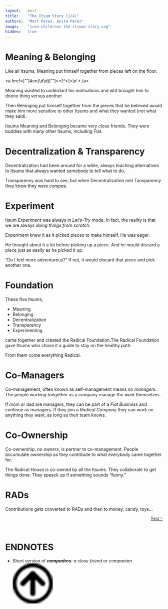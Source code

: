 ```yaml
---
layout:   post
title:    "The Itsum Story (1/4)"
authors:  "Matt Perez, Anita Perez"
image:    "icon-childrens-the-itsums-story.svg"
hidden:   true
---
```


<div style='display:none; '>
 <p>The Itsum Story</p>
</div>

<h1>Meaning & Belonging</h1>
 <p>Like all Itsums, Meaning put himself together from pieces left on the floor.</p>

 <a href=[\"\']#en(\d\d)[\"\']><[^>]*>\d&nbsp;<.*/a>

 <p>Meaning wanted to underdant his motivations and wht brought him to doone thing versus another</p>
 <p>Then Belonging put himself together from the pieces that he believed would make him more sensitive to other Itsums and what they wanted (not what they said).</p>
 <p>Itsums Meaning and Belonging became very close friends. They were buddies with many other Itsums, including Fiat.</p> 

<h1>Decentralization & Transparency</h1>
 <p>Decentralization had been around for a while, always teaching alternatives to Itsums that always wanted somebody to tell what to do.</p>
 <p>Transparenvy was hard to see, but when Decentralization met Tansparency they knew they were <em>compas</em>.</p>

<h1>Experiment</h1>
 <p>Itsum <em>Experiment</em> was always in <em>Let&rsquo;s-Try</em> mode. In fact, the reality is that we are always <em>doing things from scratch</em>.</p>
 <p>Experiment knew it as it picked pieces to make himself. He was eager.</p>
 <p>He thought about it a lot before picking up a piece. And he would discard a piece just as easily as he picked it up.</p>
 <p>&ldquo;Do I feel more adventurous?&rdquo; If not, it would discard that piece and pick another one.</p>

<h1>Foundation</h1>
 <p>These five Itsums,</p>
  <ul>
   <li>Meaning</li>
   <li>Belonging</li>
   <li>Decentralization</li>
   <li>Transparency</li>
   <li>Experimenting</li>
  </ul>
 <p>came together and created the Radical Foundation.The Radical Foundation gave Itsums who chose it a guide to stay on the healthy path.</p>
 <p>From them come everything Radical.</p>

<h1>Co-Managers</h1>
 <p>Co-management, often known as self-management means <em>no managers</em>. The people working toegether as a company manage <em>the work</em> themselves.</p>
 <p>If mom or dad are managers, they can be part of a <em>Fiat Business</em> and continue as managers. If they join a <em>Radical Company</em> they can work on anything they want, as long as their team knows.</p>

<h1>Co-Ownership</h1>
 <p>Co-ownership, <em>no owners</em>, is partner to co-management. People accumulate ownership as they contribute to what everybody came together for.</p>
 <p>The Radical House is co-owned by all the Itsums. They collaborate to get things done. They speack up if something sounds &ldquo;funny.&rdquo;</p>

<h1>RADs</h1>
 <p>Contributions gets converted to RADs and then to money, candy, toys&hellip;</p>

<div style="margin-bottom:1in; font-family: American Typewriter, serif; ">
 <span style="float:right; "><a href="https://radicalcompanies.com/2024/09/01/the-itsums-story-02">Next &gt;</a></span>
</div>

<h1 class="_section">ENDNOTES</h1>
 <ul>
  <li id="en01">
   <p class="_list-item">
   Short version of <em><strong>compadres</strong>: a close friend or companion.</em>
    <a class="_uparrow" href="#bm01"><img src="/assets/img/arrow-up-icon.png"></a>
   </p>
  </li>
 </ul>